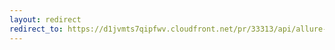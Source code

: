 ```yaml
---
layout: redirect
redirect_to: https://d1jvmts7qipfwv.cloudfront.net/pr/33313/api/allure-report/index.html
---
```

